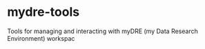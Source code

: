 # mydre-tools
Tools for managing and interacting with myDRE (my Data Research Environment) workspac
